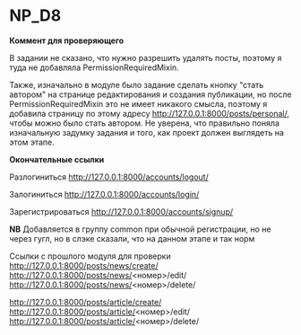 # NP_D8

**Коммент для проверяющего**

В задании не сказано, что нужно разрешить удалять посты, поэтому я туда не добавляла PermissionRequiredMixin. 

Также, изначально в модуле было задание сделать кнопку "стать автором" на странице редактирования и создания публикации, но после PermissionRequiredMixin это не имеет никакого смысла, поэтому я добавила страницу по этому адресу http://127.0.0.1:8000/posts/personal/, чтобы можно было стать автором. Не уверена, что правильно поняла изначальную задумку задания и того, как проект должен выглядеть на этом этапе. 


**Окончательные ссылки**

Разлогиниться http://127.0.0.1:8000/accounts/logout/

Залогиниться http://127.0.0.1:8000/accounts/login/

Зарегистрироваться http://127.0.0.1:8000/accounts/signup/


**NB** Добавляется в группу common при обычной регистрации, но не через гугл, но в слэке сказали, что на данном этапе и так норм


Ссылки с прошлого модуля для проверки
http://127.0.0.1:8000/posts/news/create/ 
http://127.0.0.1:8000/posts/news/<номер>/edit/
http://127.0.0.1:8000/posts/news/<номер>/delete/

http://127.0.0.1:8000/posts/article/create/
http://127.0.0.1:8000/posts/article/<номер>/edit/
http://127.0.0.1:8000/posts/article/<номер>/delete/
